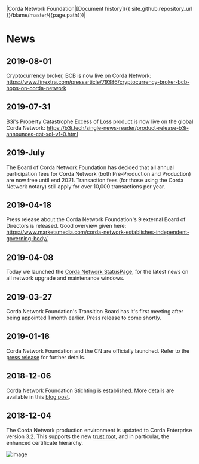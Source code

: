|Corda Network Foundation|[Document history]({{ site.github.repository_url }}/blame/master/{{page.path}})|

News
====

2019-08-01 
----------
Cryptocurrency broker, BCB is now live on Corda Network:
https://www.finextra.com/pressarticle/79386/cryptocurrency-broker-bcb-hops-on-corda-network


2019-07-31
----------
B3i's Property Catastrophe Excess of Loss product is now live on the global Corda Network:
https://b3i.tech/single-news-reader/product-release-b3i-announces-cat-xol-v1-0.html

2019-July
---------
The Board of Corda Network Foundation has decided that all annual participation fees for Corda Network (both Pre-Production and Production) are now free until end 2021. Transaction fees (for those using the Corda Network notary) still apply for over 10,000 transactions per year.

2019-04-18
----------
Press release about the Corda Network Foundation's 9 external Board of Directors is released. Good overview given here: https://www.marketsmedia.com/corda-network-establishes-independent-governing-body/

2019-04-08
---------
Today we launched the [Corda Network StatusPage](https://cordanetwork.statuspage.io), for the latest news on all network upgrade and maintenance windows.

2019-03-27
---------
Corda Network Foundation's Transition Board has it's first meeting after being appointed 1 month earlier. Press release to come shortly.

2019-01-16
----------
Corda Network Foundation and the CN are officially launched. Refer to the [press release](https://www.r3.com/news/corda-network-launches-with-new-governing-foundation/) for further details.

2018-12-06
----------
Corda Network Foundation Stichting is established. More details are available in this 
[blog post](https://medium.com/corda/the-birth-of-the-corda-network-foundation-55f346304780).

2018-12-04
----------
The Corda Network production environment is updated to Corda Enterprise version 3.2. This supports the new 
[trust root](../trust-root/index.md), and in particular, the enhanced certificate hierarchy.

![image](https://docs.corda.net/head/_images/cert_structure_v3.png)

